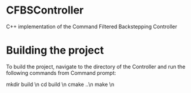 # CFBSController
C++ implementation of the Command Filtered Backstepping Controller

# Building the project
To build the project, navigate to the directory of the Controller and run the following commands from Command prompt:

mkdir build \n
cd build \n
cmake ..\n
make \n

